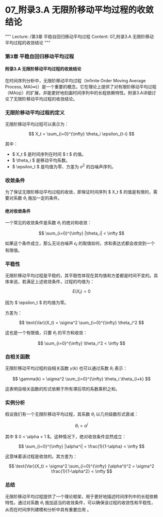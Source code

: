 # 07_附录3.A 无限阶移动平均过程的收敛结论

"""
Lecture: /第3章 平稳自回归移动平均过程
Content: 07_附录3.A 无限阶移动平均过程的收敛结论
"""

### 第3章 平稳自回归移动平均过程
#### 附录3.A 无限阶移动平均过程的收敛结论

在时间序列分析中，无限阶移动平均过程（Infinite Order Moving Average Process, MA(∞)）是一个重要的概念。它在理论上提供了对有限阶移动平均过程（MA(q)）的扩展，并能更好地刻画时间序列中的长程依赖特性。附录3.A详细讨论了无限阶移动平均过程的收敛结论。

### 无限阶移动平均过程的定义

无限阶移动平均过程可以表示为：

$$ X_t = \sum_{i=0}^{\infty} \theta_i \epsilon_{t-i} $$

其中：
- $ X_t $ 是时间序列在时间 $ t $ 的值。
- $ \theta_i $ 是移动平均系数。
- $ \epsilon_t $ 是均值为零、方差为 $\sigma^2$ 的白噪声序列。

### 收敛条件

为了保证无限阶移动平均过程的收敛，即保证时间序列 $ X_t $ 的值是有限的，需要对系数 $\theta_i$ 施加一定的条件。

#### 绝对收敛条件

一个常见的收敛条件是系数 $\theta_i$ 的绝对和收敛：

$$ \sum_{i=0}^{\infty} |\theta_i| < \infty $$

如果这个条件成立，那么无论白噪声 $\epsilon_t$ 的取值如何，求和表达式都会收敛到一个有限值。

### 平稳性

无限阶移动平均过程是平稳的，其平稳性体现在其均值和方差都是时间不变的。具体来说，若满足上述收敛条件，过程的均值为：

$$ E(X_t) = 0 $$

因为 $ \epsilon_t $ 的均值为零。

方差为：

$$ \text{Var}(X_t) = \sigma^2 \sum_{i=0}^{\infty} \theta_i^2 $$

这也是一个有限值，只要 $\theta_i$ 的平方和收敛：

$$ \sum_{i=0}^{\infty} \theta_i^2 < \infty $$

### 自相关函数

无限阶移动平均过程的自相关函数 $\gamma(k)$ 也可以通过系数 $\theta_i$ 表示：

$$ \gamma(k) = \sigma^2 \sum_{i=0}^{\infty} \theta_i \theta_{i+k} $$

这表明自相关函数的形式依赖于所有滞后项的系数乘积之和。

### 实例分析

假设我们有一个无限阶移动平均过程，其系数 $\theta_i$ 以几何级数形式衰减：

$$ \theta_i = \alpha^i $$

其中 $ 0 < \alpha < 1 $。这种情况下，绝对收敛条件显然成立：

$$ \sum_{i=0}^{\infty} |\alpha^i| = \frac{1}{1-\alpha} < \infty $$

这意味着该过程是收敛的。其方差为：

$$ \text{Var}(X_t) = \sigma^2 \sum_{i=0}^{\infty} (\alpha^i)^2 = \sigma^2 \frac{1}{1-\alpha^2} < \infty $$

### 总结

无限阶移动平均过程提供了一个理论框架，用于更好地描述时间序列中的长程依赖特性。通过对系数 $\theta_i$ 施加适当的收敛条件，可以确保该过程的收敛性和平稳性，从而在时间序列建模和分析中具有重要应用 。